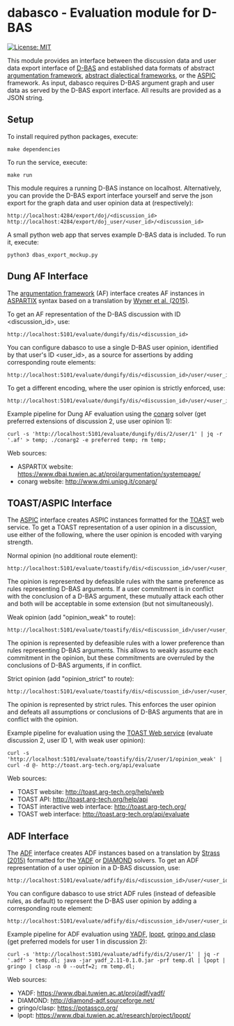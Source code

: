 # dabasco - Evaluation module for D-BAS

[![License: MIT](https://img.shields.io/badge/License-MIT-yellow.svg)](https://opensource.org/licenses/MIT)

This module provides an interface between the discussion data and user data export interface of [D-BAS](https://github.com/hhucn/dbas) and established data formats of abstract [argumentation framework](https://doi.org/10.1016/0004-3702(94)00041-X), [abstract dialectical frameworks](https://dl.acm.org/citation.cfm?id=2540245), or the [ASPIC](https://doi.org/10.1016/j.artint.2012.10.008) framework. As input, dabasco requires D-BAS argument graph and user data as served by the D-BAS export interface. All results are provided as a JSON string.

## Setup

To install required python packages, execute:

    make dependencies
    
To run the service, execute:

    make run
    
This module requires a running D-BAS instance on localhost.
Alternatively, you can provide the D-BAS export interface yourself and serve the json export for the graph data and user opinion data at (respectively):

    http://localhost:4284/export/doj/<discussion_id>
    http://localhost:4284/export/doj_user/<user_id>/<discussion_id>
    
A small python web app that serves example D-BAS data is included. To run it, execute:

    python3 dbas_export_mockup.py
    
## Dung AF Interface

The [argumentation framework](https://doi.org/10.1016/0004-3702(94)00041-X) (AF) interface creates AF instances in [ASPARTIX](https://www.dbai.tuwien.ac.at/proj/argumentation/systempage/dung.html#input_format) syntax based on a translation by [Wyner et al. (2015)](http://www.doi.org/10.1080/19462166.2014.1002535).

To get an AF representation of the D-BAS discussion with ID <discussion_id>, use:

    http://localhost:5101/evaluate/dungify/dis/<discussion_id>    

You can configure dabasco to use a single D-BAS user opinion, identified by that user's ID <user_id>, as a source for assertions by adding corresponding route elements:

    http://localhost:5101/evaluate/dungify/dis/<discussion_id>/user/<user_id> 

To get a different encoding, where the user opinion is strictly enforced, use:

    http://localhost:5101/evaluate/dungify/dis/<discussion_id>/user/<user_id>/opinion_strict

Example pipeline for Dung AF evaluation using the [conarg](http://www.dmi.unipg.it/conarg/) solver (get preferred extensions of discussion 2, use user opinion 1):

    curl -s 'http://localhost:5101/evaluate/dungify/dis/2/user/1' | jq -r '.af' > temp; ./conarg2 -e preferred temp; rm temp;
    
Web sources:

- ASPARTIX website: https://www.dbai.tuwien.ac.at/proj/argumentation/systempage/
- conarg website: http://www.dmi.unipg.it/conarg/

## TOAST/ASPIC Interface

The [ASPIC](https://doi.org/10.1016/j.artint.2012.10.008) interface creates ASPIC instances formatted for the [TOAST](http://toast.arg-tech.org/help/web) web service.
To get a TOAST representation of a user opinion in a discussion, use either of the following, where the user opinion is encoded with varying strength. 

Normal opinion (no additional route element):

    http://localhost:5101/evaluate/toastify/dis/<discussion_id>/user/<user_id>
The opinion is represented by defeasible rules with the same preference as rules representing D-BAS arguments. If a user commitment is in conflict with the conclusion of a D-BAS argument, these mutually attack each other and both will be acceptable in some extension (but not simultaneously).

Weak opinion (add "opinion_weak" to route): 
    
    http://localhost:5101/evaluate/toastify/dis/<discussion_id>/user/<user_id>/opinion_weak 
The opinion is represented by defeasible rules with a lower preference than rules representing D-BAS arguments. This allows to weakly assume each commitment in the opinion, but these commitments are overruled by the conclusions of D-BAS arguments, if in conflict.
   
Strict opinion (add "opinion_strict" to route):
    
    http://localhost:5101/evaluate/toastify/dis/<discussion_id>/user/<user_id>/opinion_strict
The opinion is represented by strict rules. This enforces the user opinion and defeats all assumptions or conclusions of D-BAS arguments that are in conflict with the opinion.
    
Example pipeline for evaluation using the [TOAST Web service](http://toast.arg-tech.org/help/api) (evaluate discussion 2, user ID 1, with weak user opinion):

    curl -s 'http://localhost:5101/evaluate/toastify/dis/2/user/1/opinion_weak' | curl -d @- http://toast.arg-tech.org/api/evaluate
    
Web sources:

- TOAST website: http://toast.arg-tech.org/help/web
- TOAST API: http://toast.arg-tech.org/help/api
- TOAST interactive web interface: http://toast.arg-tech.org/
- TOAST web interface: http://toast.arg-tech.org/api/evaluate

## ADF Interface

The [ADF](https://dl.acm.org/citation.cfm?id=2540245) interface creates ADF instances based on a translation by [Strass (2015)](https://doi.org/10.1093/logcom/exv004) formatted for the [YADF](https://www.dbai.tuwien.ac.at/proj/adf/yadf/) or [DIAMOND](http://diamond-adf.sourceforge.net/) solvers. 
To get an ADF representation of a user opinion in a D-BAS discussion, use:
 
    http://localhost:5101/evaluate/adfify/dis/<discussion_id>/user/<user_id>
    
You can configure dabasco to use strict ADF rules (instead of defeasible rules, as default) to represent the D-BAS user opinion by adding a corresponding route element:

    http://localhost:5101/evaluate/adfify/dis/<discussion_id>/user/<user_id>/opinion_strict 
         
Example pipeline for ADF evaluation using [YADF](https://www.dbai.tuwien.ac.at/proj/adf/yadf/), [lpopt](https://www.dbai.tuwien.ac.at/research/project/lpopt/), [gringo and clasp](https://potassco.org/) (get preferred models for user 1 in discussion 2):

    curl -s 'http://localhost:5101/evaluate/adfify/dis/2/user/1' | jq -r '.adf' > temp.dl; java -jar yadf_2.11-0.1.0.jar -prf temp.dl | lpopt | gringo | clasp -n 0 --outf=2; rm temp.dl;   
     
Web sources:

- YADF: https://www.dbai.tuwien.ac.at/proj/adf/yadf/
- DIAMOND: http://diamond-adf.sourceforge.net/
- gringo/clasp: https://potassco.org/
- lpopt: https://www.dbai.tuwien.ac.at/research/project/lpopt/
